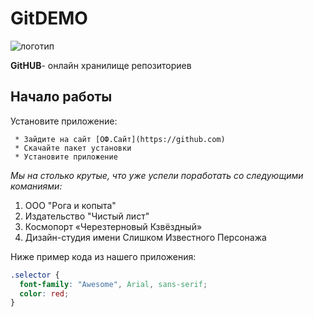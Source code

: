 # GitDEMO

![логотип](https://encrypted-tbn0.gstatic.com/images?q=tbn:ANd9GcScexj3CpRLnC6yV98CZM1a217U1jI58mOAIwvpdSrPm6YWH2ju0p6iNd1v3uv-GS0KTEg&usqp=CAU)

**GitHUB**- онлайн хранилище репозиториев

## Начало работы

Установите приложение:

     * Зайдите на сайт [ОФ.Сайт](https://github.com)
     * Скачайте пакет установки
     * Установите приложение
*Мы на столько крутые, что уже успели поработать со следующими команиями:*

1. ООО "Рога и копыта"
2. Издательство "Чистый лист"
3. Космопорт «Черезтерновый Кзвёздный»
4. Дизайн-студия имени Слишком Известного Персонажа

Ниже пример кода из нашего приложения:

```css
.selector {
  font-family: "Awesome", Arial, sans-serif;
  color: red;
}
```